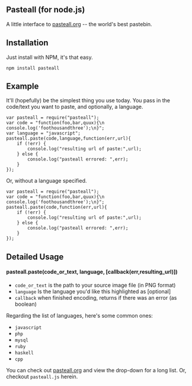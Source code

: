 ## Pasteall (for node.js)

A little interface to [pasteall.org](http://www.pasteall.org/) -- the world's best pastebin.

## Installation

Just install with NPM, it's that easy.

    npm install pasteall

## Example

It'll (hopefully) be the simplest thing you use today. You pass in the code/text you want to paste, and optionally, a language.

    var pasteall = require("pasteall");
    var code = "function(foo,bar,quux){\n  console.log('foothousandthree');\n}";
    var language = "javascript";
    pasteall.paste(code,language,function(err,url){
        if (!err) {
            console.log("resulting url of paste:",url);
        } else {
            console.log("pasteall errored: ",err);
        }
    });

Or, without a language specified.

    var pasteall = require("pasteall");
    var code = "function(foo,bar,quux){\n  console.log('foothousandthree');\n}";
    pasteall.paste(code,function(err,url){
        if (!err) {
            console.log("resulting url of paste:",url);
        } else {
            console.log("pasteall errored: ",err);
        }
    });

## Detailed Usage

#### pasteall.paste(code_or_text, language, [callback(err,resulting_url)])

* `code_or_text` is the path to your source image file (in PNG format)
* `language` Is the language you'd like this highlighted as [optional]
* `callback` when finished encoding, returns if there was an error (as boolean)

Regarding the list of languages, here's some common ones:

* `javascript`
* `php`
* `mysql`
* `ruby`
* `haskell`
* `cpp`

You can check out [pasteall.org](http://www.pasteall.org/) and view the drop-down for a long list. Or, checkout `pasteall.js` herein.